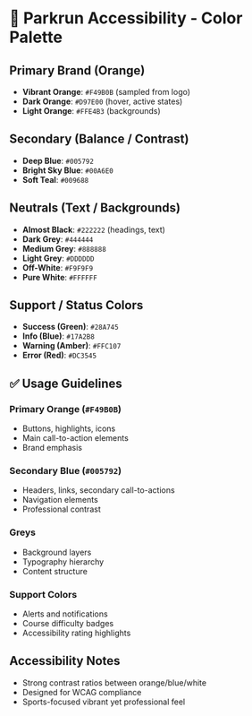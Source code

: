 # 🎨 Parkrun Accessibility - Color Palette

## Primary Brand (Orange)
- **Vibrant Orange**: `#F49B0B` (sampled from logo)
- **Dark Orange**: `#D97E00` (hover, active states)
- **Light Orange**: `#FFE4B3` (backgrounds)

## Secondary (Balance / Contrast)
- **Deep Blue**: `#005792`
- **Bright Sky Blue**: `#00A6E0`
- **Soft Teal**: `#009688`

## Neutrals (Text / Backgrounds)
- **Almost Black**: `#222222` (headings, text)
- **Dark Grey**: `#444444`
- **Medium Grey**: `#888888`
- **Light Grey**: `#DDDDDD`
- **Off-White**: `#F9F9F9`
- **Pure White**: `#FFFFFF`

## Support / Status Colors
- **Success (Green)**: `#28A745`
- **Info (Blue)**: `#17A2B8`
- **Warning (Amber)**: `#FFC107`
- **Error (Red)**: `#DC3545`

## ✅ Usage Guidelines

### Primary Orange (`#F49B0B`)
- Buttons, highlights, icons
- Main call-to-action elements
- Brand emphasis

### Secondary Blue (`#005792`)
- Headers, links, secondary call-to-actions
- Navigation elements
- Professional contrast

### Greys
- Background layers
- Typography hierarchy
- Content structure

### Support Colors
- Alerts and notifications
- Course difficulty badges
- Accessibility rating highlights

## Accessibility Notes
- Strong contrast ratios between orange/blue/white
- Designed for WCAG compliance
- Sports-focused vibrant yet professional feel